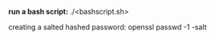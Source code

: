 **run a bash script:**
./<bashscript.sh>

creating a salted hashed password:
openssl passwd -1 -salt <salt> <password>